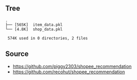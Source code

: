 
## Tree

```
.
├── [565K]  item_data.pkl
└── [4.8K]  shop_data.pkl

 574K used in 0 directories, 2 files
```

## Source
- https://github.com/piggy2303/shopee_recommendation
- https://github.com/recohut/shopee_recommendation